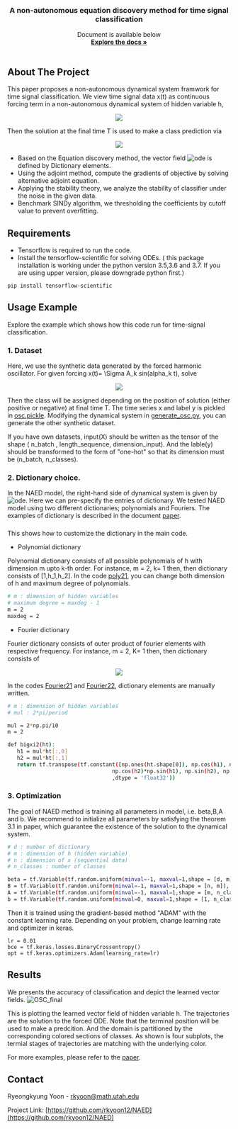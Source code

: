 

<!-- PROJECT LOGO -->
<br />
<p align="center">
 
   

  <h3 align="center">A non-autonomous equation discovery method for time signal classification</h3>

  <p align="center">
    Document is available below
    <br />
    <a href="https://arxiv.org/pdf/2011.11096.pdf"><strong>Explore the docs »</strong></a>
    <br />
    <br />
    
  </p>
</p>




<!-- ABOUT THE PROJECT -->
## About The Project

This paper proposes a non-autonomous dynamical system framwork for time signal classification. We view time signal data x(t) as continuous forcing term in a non-autonomous dynamical system of hidden variable h,

<p align= "center">
 <img src = https://user-images.githubusercontent.com/35155480/125505530-5e31710b-433b-469c-8a99-17168c18f624.gif>
</p>

Then the solution at the final time T is used to make a class prediction via 

<p align= "center">
 <img src = https://user-images.githubusercontent.com/35155480/125506036-17dadbda-bd74-4060-a501-2b1d5706ebd4.gif>
</p>


* Based on the Equation discovery method, the vector field ![ode](https://user-images.githubusercontent.com/35155480/125507030-04282eab-5445-4e98-a800-07c227d711cf.gif) is defined by Dictionary elements. 
* Using the adjoint method, compute the gradients of objective by solving alternative adjoint equation. 
* Applying the stability theory, we analyze the stability of classifier under the noise in the given data. 
* Benchmark SINDy algorithm, we thresholding the coefficients by cutoff value to prevent overfitting.


## Requirements
* Tensorflow is required to run the code. 
* Install the tensorflow-scientific for solving ODEs. 
  ( this package installation is working under the python version 3.5,3.6 and 3.7. If you are using upper version, please downgrade python first.)

 ```
 pip install tensorflow-scientific
 ```
 
<!-- Usage Example -->
## Usage Example
Explore the example which shows how this code run for time-signal classification. 

### 1. Dataset

Here, we use the synthetic data generated by the forced harmonic oscillator. For given forcing x(t)= \Sigma A_k sin(alpha_k t), solve

<p align= "center">
 <img src = https://user-images.githubusercontent.com/35155480/125506758-3842b968-acbd-4856-a418-1dd661ceafb3.gif>
</p>


Then the class will be assigned depending on the position of solution (either positive or negative) at final time T. The time series x and label y is pickled in  [osc.pickle](https://github.com/rkyoon12/NAED/blob/master/GenerateData/osc.pickle). Modifying the dynamical system in [generate_osc.py](https://github.com/rkyoon12/NAED/blob/master/GenerateData/generate_osc.py), you can generate the other synthetic dataset. 


If you have own datasets, input(X) should be written as the tensor of the shape ( n_batch , length_sequence, dimension_input). And the lable(y) should be transformed to the form of  "one-hot" so  that  its dimension must be (n_batch, n_classes).


### 2. Dictionary choice. 

In the NAED model, the right-hand side of dynamical system is given by ![ode](https://user-images.githubusercontent.com/35155480/125507030-04282eab-5445-4e98-a800-07c227d711cf.gif). Here we can pre-specify the entries of dictionary. We tested NAED model using two different dictionaries;  polynomials and Fouriers. The examples of dictionary is described in the document [paper](https://arxiv.org/pdf/2011.11096.pdf). 


### 

This shows how to customize the dictionary in the main code. 
* Polynomial dictionary

 Polynomial dictionary consists of all possible polynomials of h with dimension m upto k-th order. For instance, m = 2, k= 1 then, then dictionary consists of  [1,h_1,h_2]. In the code [poly21](https://github.com/rkyoon12/NAED/blob/master/Main/poly21.py), you can change both dimension of h and maximum degree of polynomials.

  ```sh
  # m : dimension of hidden variables
  # maximum degree = maxdeg - 1
  m = 2
  maxdeg = 2

  ```
* Fourier dictionary

 Fourier dictionary consists of outer product of fourier elements with respective frequency.  For instance, m = 2, K= 1 then, then dictionary consists of 

<p align= "center">
 <img src = https://user-images.githubusercontent.com/35155480/125507381-4d6d9233-54ac-4b3b-b446-78450692824d.gif>
</p>

In the codes [Fourier21](https://github.com/rkyoon12/NAED/blob/master/Main/Fourier21.py) and [Fourier22](https://github.com/rkyoon12/NAED/blob/master/Main/Fourier22.py), dictionary elements are manually written. 
 ```sh
# m : dimension of hidden variables
# mul : 2*pi/period 

mul = 2*np.pi/10 
m = 2

def bigxi2(ht):
    h1 = mul*ht[:,0]
    h2 = mul*ht[:,1]
    return tf.transpose(tf.constant([np.ones(ht.shape[0]), np.cos(h1), np.sin(h1), np.cos(h2), np.cos(h2)*np.cos(h1),
                                  np.cos(h2)*np.sin(h1), np.sin(h2), np.sin(h2)*np.cos(h1), np.sin(h2)*np.sin(h1)]
                                  ,dtype = 'float32'))
  ```

### 3. Optimization

The goal of NAED method is training all parameters in model, i.e. beta,B,A and b. We recommend to initialize all parameters by satisfying the theorem 3.1 in paper, which guarantee the existence of the solution to the dynamical system.

 ```sh
 # d : number of dictionary
 # m : dimension of h (hidden variable)
 # n : dimension of x (sequential data)
 # n_classes : number of classes
 
beta = tf.Variable(tf.random.uniform(minval=-1, maxval=1,shape = [d, m]), dtype='float32')
B = tf.Variable(tf.random.uniform(minval=-1, maxval=1,shape = [n, m]), dtype='float32')
A = tf.Variable(tf.random.uniform(minval=-1, maxval=1,shape = [m, n_classes]), dtype='float32')
b = tf.Variable(tf.random.uniform(minval=0, maxval=1,shape = [1, n_classes]), dtype='float32')
 ```

Then it is trained using the gradient-based method "ADAM" with the constant learning rate. Depending on your problem, change learning rate and optimizer in keras. 

 ```
lr = 0.01
bce = tf.keras.losses.BinaryCrossentropy()
opt = tf.keras.optimizers.Adam(learning_rate=lr)

  ```


<!-- Results -->
## Results  

We presents the accuracy of classification and depict the learned vector fields. 
![OSC_final](https://user-images.githubusercontent.com/35155480/125504060-f261f77a-819f-4dd4-807a-764580da004e.png)

This is plotting the learned vector field of hidden variable h. The trajectories are the solution to the forced ODE. Note that the terminal position will be used to make a predcition. And the domain is partitioned by the corresponding colored sections of classes. As shown is four subplots, the termial stages of trajectories are matching with the underlying color. 

For more examples, please refer to the [paper](https://arxiv.org/pdf/2011.11096.pdf).





<!-- CONTACT -->
## Contact
Ryeongkyung Yoon - rkyoon@math.utah.edu

Project Link: [https://github.com/rkyoon12/NAED](https://github.com/rkyoon12/NAED)


<!--stackedit_data:
eyJoaXN0b3J5IjpbNzUwNDgyOTMwLC0yMDYxNDMyNzgsLTEzMT
I5MTU0MzAsLTEzMTI5MTU0MzAsLTk4MTkwMTEzN119
-->
